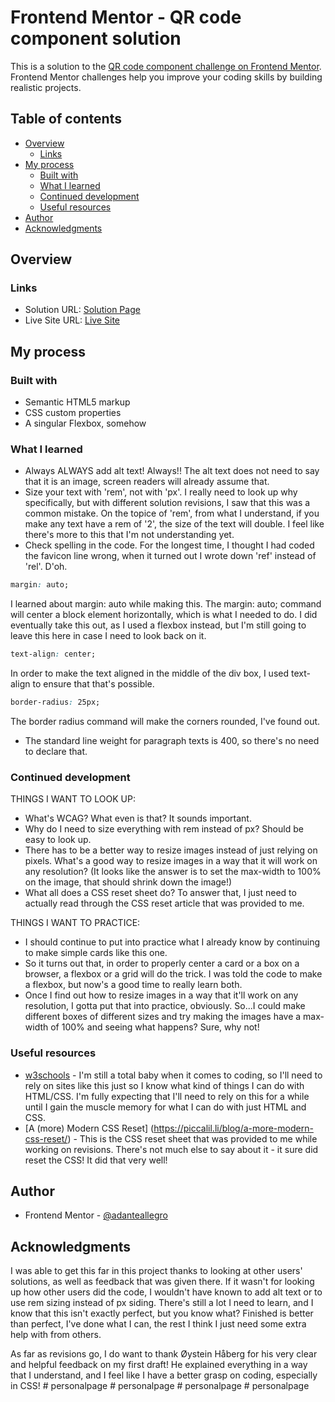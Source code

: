 # Frontend Mentor - QR code component solution

This is a solution to the [QR code component challenge on Frontend Mentor](https://www.frontendmentor.io/challenges/qr-code-component-iux_sIO_H). Frontend Mentor challenges help you improve your coding skills by building realistic projects. 

## Table of contents

- [Overview](#overview)
  - [Links](#links)
- [My process](#my-process)
  - [Built with](#built-with)
  - [What I learned](#what-i-learned)
  - [Continued development](#continued-development)
  - [Useful resources](#useful-resources)
- [Author](#author)
- [Acknowledgments](#acknowledgments)

## Overview

### Links

- Solution URL: [Solution Page](https://www.frontendmentor.io/solutions/qr-card-component-with-html-and-css-impjsinyXg)
- Live Site URL: [Live Site](https://adanteallegro.github.io/frontendmentorchallenge001/)

## My process

### Built with

- Semantic HTML5 markup
- CSS custom properties
- A singular Flexbox, somehow

### What I learned

- Always ALWAYS add alt text! Always!! The alt text does not need to say that it is an image, screen readers will already assume that.
- Size your text with 'rem', not with 'px'. I really need to look up why specifically, but with different solution revisions, I saw that this was a common mistake.
On the topice of 'rem', from what I understand, if you make any text have a rem of '2', the size of the text will double. I feel like there's more to this that I'm not understanding yet.
- Check spelling in the code. For the longest time, I thought I had coded the favicon line wrong, when it turned out I wrote down 'ref' instead of 'rel'. D'oh.

```css
margin: auto;
```

I learned about margin: auto while making this. The margin: auto; command will center a block element horizontally, which is what I needed to do.
I did eventually take this out, as I used a flexbox instead, but I'm still going to leave this here in case I need to look back on it.

```css
text-align: center;
```

In order to make the text aligned in the middle of the div box, I used text-align to ensure that that's possible.

```css
border-radius: 25px;
```

The border radius command will make the corners rounded, I've found out.

- The standard line weight for paragraph texts is 400, so there's no need to declare that.

### Continued development

THINGS I WANT TO LOOK UP:
- What's WCAG? What even is that? It sounds important.
- Why do I need to size everything with rem instead of px? Should be easy to look up.
- There has to be a better way to resize images instead of just relying on pixels. What's a good way to resize images in a way that it will work on any resolution? (It looks like the answer is to set the max-width to 100% on the image, that should shrink down the image!)
- What all does a CSS reset sheet do? To answer that, I just need to actually read through the CSS reset article that was provided to me.


THINGS I WANT TO PRACTICE:
- I should continue to put into practice what I already know by continuing to make simple cards like this one.
- So it turns out that, in order to properly center a card or a box on a browser, a flexbox or a grid will do the trick. I was told the code to make a flexbox, but now's a good time to really learn both.
- Once I find out how to resize images in a way that it'll work on any resolution, I gotta put that into practice, obviously. So...I could make different boxes of different sizes and try making the images have a max-width of 100% and seeing what happens? Sure, why not!

### Useful resources

- [w3schools](https://www.w3schools.com) - I'm still a total baby when it comes to coding, so I'll need to rely on sites like this just so I know what kind of things I can do with HTML/CSS. I'm fully expecting that I'll need to rely on this for a while until I gain the muscle memory for what I can do with just HTML and CSS.
- [A (more) Modern CSS Reset] (https://piccalil.li/blog/a-more-modern-css-reset/) - This is the CSS reset sheet that was provided to me while working on revisions. There's not much else to say about it - it sure did reset the CSS! It did that very well!


## Author

- Frontend Mentor - [@adanteallegro](https://www.frontendmentor.io/profile/adanteallegro)


## Acknowledgments

I was able to get this far in this project thanks to looking at other users' solutions, as well as feedback that was given there. If it wasn't for looking up how other users did the code, I wouldn't have known to add alt text or to use rem sizing instead of px siding. 
There's still a lot I need to learn, and I know that this isn't exactly perfect, but you know what? Finished is better than perfect, I've done what I can, the rest I think I just need some extra help with from others.

As far as revisions go, I do want to thank Øystein Håberg for his very clear and helpful feedback on my first draft! He explained everything in a way that I understand, and I feel like I have a better grasp on coding, especially in CSS!
#   p e r s o n a l p a g e  
 #   p e r s o n a l p a g e  
 #   p e r s o n a l p a g e  
 #   p e r s o n a l p a g e  
 